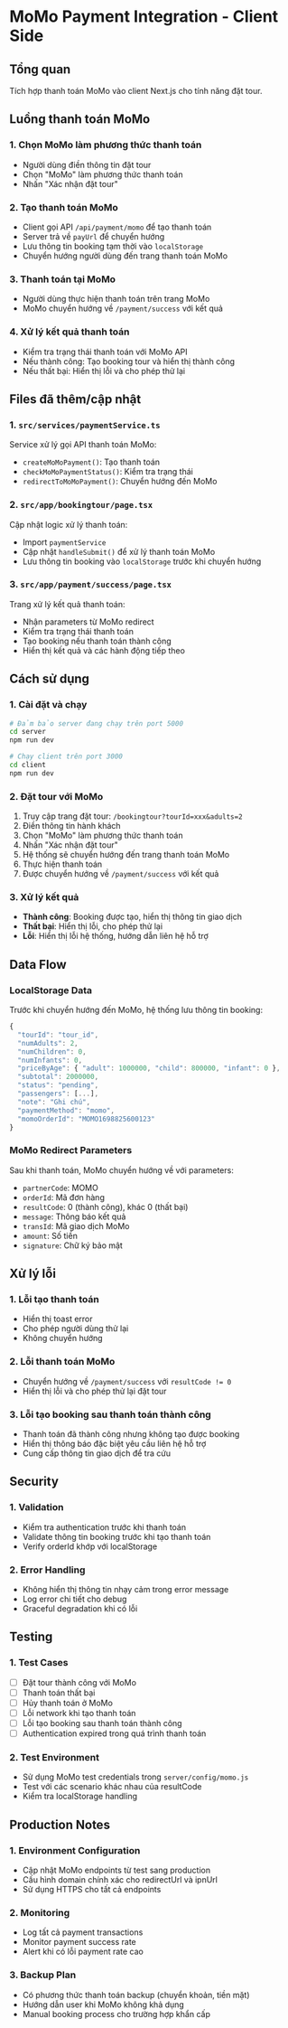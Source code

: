 # MoMo Payment Integration - Client Side

## Tổng quan

Tích hợp thanh toán MoMo vào client Next.js cho tính năng đặt tour.

## Luồng thanh toán MoMo

### 1. Chọn MoMo làm phương thức thanh toán

- Người dùng điền thông tin đặt tour
- Chọn "MoMo" làm phương thức thanh toán
- Nhấn "Xác nhận đặt tour"

### 2. Tạo thanh toán MoMo

- Client gọi API `/api/payment/momo` để tạo thanh toán
- Server trả về `payUrl` để chuyển hướng
- Lưu thông tin booking tạm thời vào `localStorage`
- Chuyển hướng người dùng đến trang thanh toán MoMo

### 3. Thanh toán tại MoMo

- Người dùng thực hiện thanh toán trên trang MoMo
- MoMo chuyển hướng về `/payment/success` với kết quả

### 4. Xử lý kết quả thanh toán

- Kiểm tra trạng thái thanh toán với MoMo API
- Nếu thành công: Tạo booking tour và hiển thị thành công
- Nếu thất bại: Hiển thị lỗi và cho phép thử lại

## Files đã thêm/cập nhật

### 1. `src/services/paymentService.ts`

Service xử lý gọi API thanh toán MoMo:

- `createMoMoPayment()`: Tạo thanh toán
- `checkMoMoPaymentStatus()`: Kiểm tra trạng thái
- `redirectToMoMoPayment()`: Chuyển hướng đến MoMo

### 2. `src/app/bookingtour/page.tsx`

Cập nhật logic xử lý thanh toán:

- Import `paymentService`
- Cập nhật `handleSubmit()` để xử lý thanh toán MoMo
- Lưu thông tin booking vào `localStorage` trước khi chuyển hướng

### 3. `src/app/payment/success/page.tsx`

Trang xử lý kết quả thanh toán:

- Nhận parameters từ MoMo redirect
- Kiểm tra trạng thái thanh toán
- Tạo booking nếu thanh toán thành công
- Hiển thị kết quả và các hành động tiếp theo

## Cách sử dụng

### 1. Cài đặt và chạy

```bash
# Đảm bảo server đang chạy trên port 5000
cd server
npm run dev

# Chạy client trên port 3000
cd client
npm run dev
```

### 2. Đặt tour với MoMo

1. Truy cập trang đặt tour: `/bookingtour?tourId=xxx&adults=2`
2. Điền thông tin hành khách
3. Chọn "MoMo" làm phương thức thanh toán
4. Nhấn "Xác nhận đặt tour"
5. Hệ thống sẽ chuyển hướng đến trang thanh toán MoMo
6. Thực hiện thanh toán
7. Được chuyển hướng về `/payment/success` với kết quả

### 3. Xử lý kết quả

- **Thành công**: Booking được tạo, hiển thị thông tin giao dịch
- **Thất bại**: Hiển thị lỗi, cho phép thử lại
- **Lỗi**: Hiển thị lỗi hệ thống, hướng dẫn liên hệ hỗ trợ

## Data Flow

### LocalStorage Data

Trước khi chuyển hướng đến MoMo, hệ thống lưu thông tin booking:

```javascript
{
  "tourId": "tour_id",
  "numAdults": 2,
  "numChildren": 0,
  "numInfants": 0,
  "priceByAge": { "adult": 1000000, "child": 800000, "infant": 0 },
  "subtotal": 2000000,
  "status": "pending",
  "passengers": [...],
  "note": "Ghi chú",
  "paymentMethod": "momo",
  "momoOrderId": "MOMO1698825600123"
}
```

### MoMo Redirect Parameters

Sau khi thanh toán, MoMo chuyển hướng về với parameters:

- `partnerCode`: MOMO
- `orderId`: Mã đơn hàng
- `resultCode`: 0 (thành công), khác 0 (thất bại)
- `message`: Thông báo kết quả
- `transId`: Mã giao dịch MoMo
- `amount`: Số tiền
- `signature`: Chữ ký bảo mật

## Xử lý lỗi

### 1. Lỗi tạo thanh toán

- Hiển thị toast error
- Cho phép người dùng thử lại
- Không chuyển hướng

### 2. Lỗi thanh toán MoMo

- Chuyển hướng về `/payment/success` với `resultCode != 0`
- Hiển thị lỗi và cho phép thử lại đặt tour

### 3. Lỗi tạo booking sau thanh toán thành công

- Thanh toán đã thành công nhưng không tạo được booking
- Hiển thị thông báo đặc biệt yêu cầu liên hệ hỗ trợ
- Cung cấp thông tin giao dịch để tra cứu

## Security

### 1. Validation

- Kiểm tra authentication trước khi thanh toán
- Validate thông tin booking trước khi tạo thanh toán
- Verify orderId khớp với localStorage

### 2. Error Handling

- Không hiển thị thông tin nhạy cảm trong error message
- Log error chi tiết cho debug
- Graceful degradation khi có lỗi

## Testing

### 1. Test Cases

- [ ] Đặt tour thành công với MoMo
- [ ] Thanh toán thất bại
- [ ] Hủy thanh toán ở MoMo
- [ ] Lỗi network khi tạo thanh toán
- [ ] Lỗi tạo booking sau thanh toán thành công
- [ ] Authentication expired trong quá trình thanh toán

### 2. Test Environment

- Sử dụng MoMo test credentials trong `server/config/momo.js`
- Test với các scenario khác nhau của resultCode
- Kiểm tra localStorage handling

## Production Notes

### 1. Environment Configuration

- Cập nhật MoMo endpoints từ test sang production
- Cấu hình domain chính xác cho redirectUrl và ipnUrl
- Sử dụng HTTPS cho tất cả endpoints

### 2. Monitoring

- Log tất cả payment transactions
- Monitor payment success rate
- Alert khi có lỗi payment rate cao

### 3. Backup Plan

- Có phương thức thanh toán backup (chuyển khoản, tiền mặt)
- Hướng dẫn user khi MoMo không khả dụng
- Manual booking process cho trường hợp khẩn cấp
